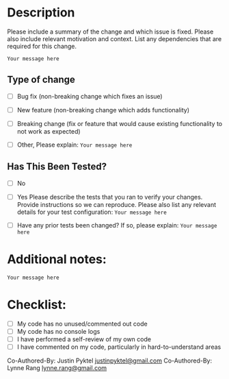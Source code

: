 # Description
Please include a summary of the change and which issue is fixed. Please also include relevant motivation and context. List any dependencies that are required for this change.

`Your message here`

## Type of change

- [ ] Bug fix (non-breaking change which fixes an issue)
- [ ] New feature (non-breaking change which adds functionality)
- [ ] Breaking change (fix or feature that would cause existing functionality to not work as expected)
- [ ] Other, Please explain:
`Your message here`


## Has This Been Tested?

- [ ] No
- [ ] Yes
Please describe the tests that you ran to verify your changes. Provide instructions so we can reproduce. Please also list any relevant details for your test configuration:
`Your message here`
- [ ] Have any prior tests been changed?
If so, please explain:
`Your message here`  


# Additional notes:
`Your message here`


# Checklist:

- [ ] My code has no unused/commented out code
- [ ] My code has no console logs
- [ ] I have performed a self-review of my own code
- [ ] I have commented on my code, particularly in hard-to-understand areas

Co-Authored-By: Justin Pyktel <justinpyktel@gmail.com>
Co-Authored-By: Lynne Rang <lynne.rang@gmail.com>

